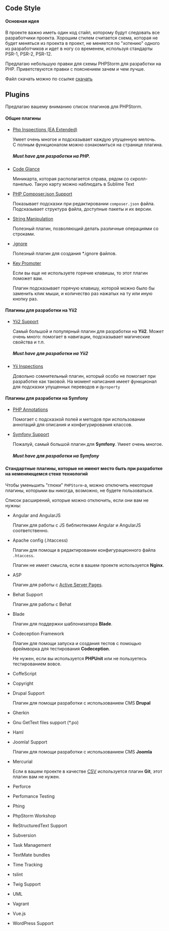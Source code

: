 ## Code Style

#### Основная идея

В проекте важно иметь один код стайл, которому будут следовать все разработчики проекта.
Хорошим стилем считается схема, которая не будет меняться из проекта в проект, 
не меняется по "хотению" одного из разработчиков
и идет в ногу со временем, используя стандарты PSR-1, PSR-2, PSR-12.

Предлагаю небольшую правки для схемы PHPStorm для разработки на PHP.
Приветствуются правки с пояснением зачем и чем лучше.

Файл скачать можно по ссылке [скачать](Modernized%20Code%20Style.xml)


## Plugins

Предлагаю вашему вниманию список плагинов для PHPStorm.

#### Общие плагины
- [Php Inspections ​(EA Extended)](https://plugins.jetbrains.com/plugin/7622-php-inspections-ea-extended-)

    Умеет очень многое и подсказывает каждую упущенную мелочь.     
    С полным функционалом можно ознакомиться на странице плагина.

    ##### **Must have** для разработки на  PHP.
    
- [Code Glance](https://plugins.jetbrains.com/plugin/7275-codeglance)

    Миникарта, которая располагается справа, рядом со скролл-панелью. 
    Такую карту можно наблюдать в Sublime Text
    
- [PHP Composer.json Support](https://plugins.jetbrains.com/plugin/7631-php-composer-json-support)

    Показывает подсказки при редактировании `composer.json` файла. 
    Подсказывает структура файла, доступные пакеты и их версии.

- [String Manipulation](https://plugins.jetbrains.com/plugin/2162-string-manipulation)

    Полезный плагин, позволяющий делать различные операциями со строками.
    
- [.ignore](https://plugins.jetbrains.com/plugin/7495--ignore)

    Полезный плагин для создания *.ignore файлов.
    
- [Key Promoter](https://plugins.jetbrains.com/plugin/4455-key-promoter)

    Если вы еще не используете горячие клавишы, то этот плагин поможет вам.
    
    Плагин подсказывает горячую клавишу, которой можно было бы заменить клик мыши, 
    и количество раз нажатых на ту или иную кнопку раз.
    
    
#### Плагины для разработки на Yii2

- [Yii2 Support](https://plugins.jetbrains.com/plugin/9388-yii2-support)

    Самый большой и популярный плагин для разработки на **Yii2**.
    Может очень много: помогает в навигации, подсказывает магические свойства и т.п.
    
    ##### **Must have** для разработки на Yii2 

- [Yii Inspections](https://plugins.jetbrains.com/plugin/9400-yii2-inspections)

    Довольно сомнительный плагин, который особо не помогает при разработке как таковой.
    На момент написания имеет функционал для подсказки упущенных переводов и `@property`
    
    
#### Плагины для разработки на Symfony

- [PHP Annotations](https://plugins.jetbrains.com/plugin/7320-php-annotations)

    Помогает с подсказкой полей и методов при использовании аннотаций для описания и конфигурирования классов.
    
- [Symfony Support](https://plugins.jetbrains.com/plugin/7219-symfony-support)

    Пожалуй, самый большой плагин для **Symfony**. Умеет очень многое. 
    
    ##### **Must have** для разработки на **Symfony**
    
    
#### Стандартные плагины, которые не имеют место быть при разработке на неменяющемся стеке технологий

Чтобы уменьшить "глюки" `PHPStorm`-а, можно отключить некоторые плагины, 
которыми вы никогда, возможно, не будете пользоваться.

Список расширений, которые можно отключить, если они вам не нужны:

- Angular and AngularJS

	Плагин для работы с JS библиотеками Angular и AngularJS соответственно.

- Apache config (.htaccess)

	Плагин для помощи в редактировании конфигурационного файла `.htaccess`.

	Плагин не имеет смысла, если в вашем проекте используется **Nginx**.

- ASP 

	Плагин для работы с [Active Server Pages](https://ru.wikipedia.org/wiki/ASP).

- Behat Support

	Плагин для работы с Behat

- Blade

	Плагин для поддержки шаблонизатора **Blade**.

- Codeception Framework

	Плагин для помощи запуска и создания тестов с помощью фреймворка для тестирования **Codeception**.

	Не нужен, если вы используется **PHPUnit** или не пользуетесь тестированием вовсе.

- CoffeScript

- Copyright

- Drupal Support

	Плагин для помощи разработки с использованием CMS **Drupal**

- Gherkin

- Gnu GetText files support (*.po)

- Haml


- Joomla! Support

	Плагин для помощи разработки с использованием CMS **Joomla**

- Mercurial

	Если в вашем проекте в качестве [CSV](https://ru.wikipedia.org/wiki/CVS) используется плагин **Git**, этот плагин вам не нужен.


- Perforce

- Perfomance Testing

- Phing

- PhpStorm Workshop

- ReStructuredText Support

- Subversion

- Task Management

- TextMate bundles

- Time Tracking

- tslint

- Twig Support

- UML

- Vagrant

- Vue.js

- WordPress Support
